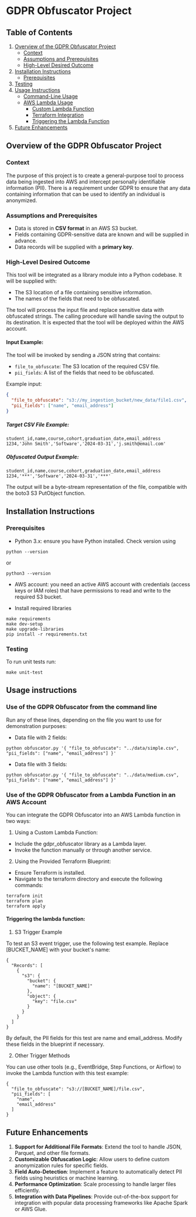 # GDPR Obfuscator Project


## Table of Contents
1. [Overview of the GDPR Obfuscator Project](#overview-of-the-gdpr-obfuscator-project)
   - [Context](#context)
   - [Assumptions and Prerequisites](#assumptions-and-prerequisites)
   - [High-Level Desired Outcome](#high-level-desired-outcome)
2. [Installation Instructions](#installation-instructions)
   - [Prerequisites](#prerequisites)
3. [Testing](#testing)
4. [Usage Instructions](#usage-instructions)
   - [Command-Line Usage](#use-of-the-gdpr-obfuscator-from-the-command-line)
   - [AWS Lambda Usage](#use-of-the-gdpr-obfuscator-from-a-lambda-function-in-an-aws-account)
     - [Custom Lambda Function](#using-a-custom-lambda-function)
     - [Terraform Integration](#using-the-provided-terraform-blueprint)
     - [Triggering the Lambda Function](#triggering-the-lambda-function)
5. [Future Enhancements](#future-enhancements)


## Overview of the GDPR Obfuscator Project
### Context

The purpose of this project is to create a general-purpose tool to process data being ingested into AWS and intercept personally identifiable information (PII). 
There is a requirement under GDPR to ensure that any data containing information that can be used to identify an individual is anonymized.

### Assumptions and Prerequisites

- Data is stored in **CSV format** in an AWS S3 bucket.
- Fields containing GDPR-sensitive data are known and will be supplied in advance.
- Data records will be supplied with a **primary key**.

### High-Level Desired Outcome

This tool will be integrated as a library module into a Python codebase. It will be supplied with:

- The S3 location of a file containing sensitive information.
- The names of the fields that need to be obfuscated.

The tool will process the input file and replace sensitive data with obfuscated strings.
The calling procedure will handle saving the output to its destination.
It is expected that the tool will be deployed within the AWS account.

#### Input Example:
The tool will be invoked by sending a JSON string that contains:
- `file_to_obfuscate`: The S3 location of the required CSV file.
- `pii_fields`: A list of the fields that need to be obfuscated.

Example input:
```json
{
  "file_to_obfuscate": "s3://my_ingestion_bucket/new_data/file1.csv",
  "pii_fields": ["name", "email_address"]
}
```

##### Target CSV File Example:

```
student_id,name,course,cohort,graduation_date,email_address
1234,'John Smith','Software','2024-03-31','j.smith@email.com'
```

##### Obfuscated Output Example:

```
student_id,name,course,cohort,graduation_date,email_address
1234,'***','Software','2024-03-31','***'
```

The output will be a byte-stream representation of the file, compatible with the boto3 S3 PutObject function.


## Installation Instructions

### Prerequisites

- Python 3.x: ensure you have Python installed. Check version using

```
python --version 
```

or

```
python3 --version 
```

- AWS account: you need an active AWS account with credentials (access keys or IAM roles) that have permissions to read and write to the required S3 bucket.


- Install required libraries
```
make requirements
make dev-setup
make upgrade-libraries
pip install -r requirements.txt
```

### Testing

To run unit tests run:
```
make unit-test
```

## Usage instructions

### Use of the GDPR Obfuscator from the command line

Run any of these lines, depending on the file you want to use for demonstration purposes:

- Data file with 2 fields:
```
python obfuscator.py '{ "file_to_obfuscate": "../data/simple.csv", "pii_fields": ["name", "email_address"] }'
```

- Data file with 3 fields:
```
python obfuscator.py '{ "file_to_obfuscate": "../data/medium.csv", "pii_fields": ["name", "email_address"] }'
```


### Use of the GDPR Obfuscator from a Lambda Function in an AWS Account

You can integrate the GDPR Obfuscator into an AWS Lambda function in two ways:

1. Using a Custom Lambda Function:
- Include the gdpr_obfuscator library as a Lambda layer.
- Invoke the function manually or through another service.

2. Using the Provided Terraform Blueprint:
- Ensure Terraform is installed.
- Navigate to the terraform directory and execute the following commands:

```
terraform init
terraform plan
terraform apply
```

#### Triggering the lambda function:

1. S3 Trigger Example

To test an S3 event trigger, use the following test example. Replace [BUCKET_NAME] with your bucket's name:
```
{
  "Records": [
    {
      "s3": {
        "bucket": {
          "name": "[BUCKET_NAME]"
        },
        "object": {
          "key": "file.csv"
        }
      }
    }
  ]
}
```

By default, the PII fields for this test are name and email_address.
Modify these fields in the blueprint if necessary.


2. Other Trigger Methods

You can use other tools (e.g., EventBridge, Step Functions, or Airflow) to invoke the Lambda function with this test example:

```
{
  "file_to_obfuscate": "s3://[BUCKET_NAME]/file.csv",
  "pii_fields": [
    "name",
    "email_address"
  ]
}
```

## Future Enhancements

1. **Support for Additional File Formats**: Extend the tool to handle JSON, Parquet, and other file formats.
2. **Customizable Obfuscation Logic**: Allow users to define custom anonymization rules for specific fields.
3. **Field Auto-Detection**: Implement a feature to automatically detect PII fields using heuristics or machine learning.
4. **Performance Optimization**: Scale processing to handle larger files efficiently.
5. **Integration with Data Pipelines**: Provide out-of-the-box support for integration with popular data processing frameworks like Apache Spark or AWS Glue.

